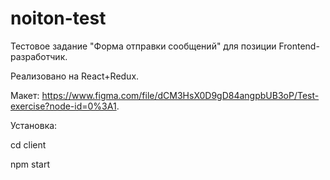 ﻿# noiton-test

Тестовое задание "Форма отправки сообщений" для позиции Frontend-разработчик.

Реализовано на React+Redux.

Макет: https://www.figma.com/file/dCM3HsX0D9gD84angpbUB3oP/Test-exercise?node-id=0%3A1.

Установка:

cd client

npm start
